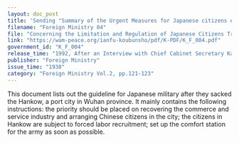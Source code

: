 ```yaml
---
layout: doc_post
title: 'Sending "Summary of the Urgent Measures for Japanese citizens entering China after the capture of Hankow”'
filename: "Foreign Ministry 04"
file: "Concerning the Limitation and Regulation of Japanese Citizens Travelling to China at the Time of the Sino-Japanese Incident; Regulation by the Relevant District in China (Vol. 1)"
link: "https://wam-peace.org/ianfu-koubunsho/pdf/K-PDF/K_F_004.pdf"
government_id: "K_F_004"
release_time: "1992, After an Interview with Chief Cabinet Secretary Katō Kōichi"
publisher: "Foreign Ministry"
issue_time: "1938"
category: "Foreign Ministry Vol.2, pp.121-123"
---
```

This document lists out the guideline for Japanese military after they sacked the Hankow, a port city in Wuhan province. It mainly contains the following instructions: the priority should be placed on recovering the commerce and service industry and arranging Chinese citizens in the city; the citizens in Hankow are subject to forced labor recruitment; set up the comfort station for the army as soon as possible.
